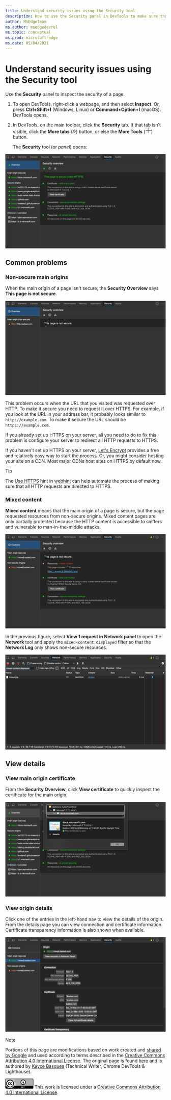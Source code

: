 ```yaml
---
title: Understand security issues using the Security tool
description: How to use the Security panel in DevTools to make sure that a page is fully protected by HTTPS.
author: MSEdgeTeam
ms.author: msedgedevrel
ms.topic: conceptual
ms.prod: microsoft-edge
ms.date: 05/04/2021
---
```

<!-- Copyright Kayce Basques

   Licensed under the Apache License, Version 2.0 (the "License");
   you may not use this file except in compliance with the License.
   You may obtain a copy of the License at

       https://www.apache.org/licenses/LICENSE-2.0

   Unless required by applicable law or agreed to in writing, software
   distributed under the License is distributed on an "AS IS" BASIS,
   WITHOUT WARRANTIES OR CONDITIONS OF ANY KIND, either express or implied.
   See the License for the specific language governing permissions and
   limitations under the License.  -->
# Understand security issues using the Security tool

<!--Use the **Security** Panel in DevTools to make sure HTTPS is properly implemented on a page.  See **Why HTTPS Matters** to learn why every website should be protected with HTTPS, even sites that don't handle sensitive user data.  -->

<!--todo: add section when why-https is available -->

Use the **Security** panel to inspect the security of a page.

1. To open DevTools, right-click a webpage, and then select **Inspect**.  Or, press **Ctrl+Shift+I** (Windows, Linux) or **Command+Option+I** (macOS).  DevTools opens.

1. In DevTools, on the main toolbar, click the **Security** tab.  If that tab isn't visible, click the **More tabs** (![More tabs icon](../media/more-tabs-icon-light-theme.png)) button, or else the **More Tools** (![More Tools icon](../media/more-tools-icon-light-theme.png)) button.

   The **Security** tool (or _panel_) opens:

![The Security panel](../media/security-security-overview-secure.png)


<!-- ====================================================================== -->
## Common problems

### Non-secure main origins

When the main origin of a page isn't secure, the **Security Overview** says **This page is not secure**.

![A non-secure page](../media/security-security-overview-non-secure.png)

This problem occurs when the URL that you visited was requested over HTTP.  To make it secure you need to request it over HTTPS.  For example, if you look at the URL in your address bar, it probably looks similar to `http://example.com`.  To make it secure the URL should be `https://example.com`.

If you already set up HTTPS on your server, all you need to do to fix this problem is configure your server to redirect all HTTP requests to HTTPS.

If you haven't set up HTTPS on your server, [Let's Encrypt](https://letsencrypt.org) provides a free and relatively easy way to start the process.  Or, you might consider hosting your site on a CDN.  Most major CDNs host sites on HTTPS by default now.

> [!TIP]
> The [Use HTTPS](https://webhint.io/docs/user-guide/hints/hint-https-only) hint in [webhint](https://webhint.io) can help automate the process of making sure that all HTTP requests are directed to HTTPS.

### Mixed content

**Mixed content**<!--[mixed content](/web/fundamentals/security/prevent-mixed-content/what-is-mixed-content)--> means that the main origin of a page is secure, but the page requested resources from non-secure origins.  Mixed content pages are only partially protected because the HTTP content is accessible to sniffers and vulnerable to man-in-the-middle attacks.

![Mixed content](../media/security-security-overview-mixed-secure.png)

In the previous figure, select **View 1 request in Network panel** to open the **Network** tool and apply the `mixed-content:displayed` filter so that the **Network Log** only shows non-secure resources.

![Mixed resources in the Network Log](../media/security-network-filter.png)


<!-- ====================================================================== -->
## View details

### View main origin certificate

From the **Security Overview**, click **View certificate** to quickly inspect the certificate for the main origin.

![A main origin certificate](../media/security-security-overview-secure-view-certificate.png)

### View origin details

Click one of the entries in the left-hand nav to view the details of the origin.  From the details page you can view connection and certificate information.  Certificate transparency information is also shown when available.

![Main origin details](../media/security-security-overview-mixed-secure-main-origin.png)


<!-- ====================================================================== -->
> [!NOTE]
> Portions of this page are modifications based on work created and [shared by Google](https://developers.google.com/terms/site-policies) and used according to terms described in the [Creative Commons Attribution 4.0 International License](https://creativecommons.org/licenses/by/4.0).
> The original page is found [here](https://developer.chrome.com/docs/devtools/security/) and is authored by [Kayce Basques](https://developers.google.com/web/resources/contributors#kayce-basques) (Technical Writer, Chrome DevTools \& Lighthouse).

[![Creative Commons License](../../media/cc-logo/88x31.png)](https://creativecommons.org/licenses/by/4.0)
This work is licensed under a [Creative Commons Attribution 4.0 International License](https://creativecommons.org/licenses/by/4.0).
